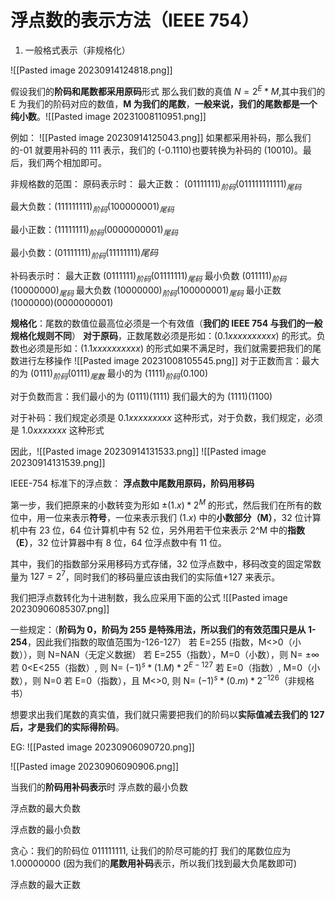 # 浮点数的表示方法（IEEE 754）
1. 一般格式表示（非规格化）

![[Pasted image 20230914124818.png]]

假设我们的**阶码和尾数都采用原码**形式
那么我们数的真值 $N=2^E*M$,其中我们的 E 为我们的阶码对应的数值，**M 为我们的尾数**，**一般来说，我们的尾数都是一个纯小数**。![[Pasted image 20231008110951.png]]

例如：
![[Pasted image 20230914125043.png]]
如果都采用补码，那么我们的-01 就要用补码的 111 表示，我们的 (-0.1110)也要转换为补码的 (10010)。最后，我们两个相加即可。

非规格数的范围：
原码表示时：
最大正数： ${(01111111)_{阶码}(011111111111)_{尾码}}$

最大负数：$(111111111)_{阶码}(100000001)_{尾码}$

最小正数：$(11111111)_{阶码}(0000000001)_{尾码}$

最小负数：$(01111111)_{阶码}(11111111)尾码$

补码表示时：
最大正数 $(0111111)_{阶码}(01111111)_{尾码}$
最小负数 $(011111)_{阶码}(10000000)_{尾码}$
最大负数 $(10000000)_{阶码}(100000001)_{尾码}$
最小正数 $(1000000)(0000000001)$







**规格化**：尾数的数值位最高位必须是一个有效值（**我们的 IEEE 754 与我们的一般规格化规则不同**）
**对于原码**，正数尾数必须是形如：$(0.1xxxxxxxxxx)$ 的形式。负数也必须是形如：$(1.1xxxxxxxxxx)$ 的形式如果不满足时，我们就需要把我们的尾数进行左移操作
![[Pasted image 20231008105545.png]]
对于正数而言：最大的为 $(0111)_{阶码}(0111)_{尾数}$
最小的为 $(1111)_{阶码}(0.100)$

对于负数而言：我们最小的为 $(0111)(1111)$
我们最大的为 $(1111)(1100)$

对于补码：我们规定必须是 $0.1xxxxxxxxx$ 这种形式，对于负数，我们规定，必须是 $1.0xxxxxxx$ 这种形式

因此，![[Pasted image 20230914131533.png]]
![[Pasted image 20230914131539.png]]

IEEE-754 标准下的浮点数：
**浮点数中尾数用原码，阶码用移码**

第一步，我们把原来的小数转变为形如 $\pm(1.x)*2^M$ 的形式，然后我们在所有的数位中，用一位来表示**符号**，一位来表示我们 $(1.x)$ 中的**小数部分（M）**，32 位计算机中有 $23$ 位，64 位计算机中有 52 位，另外用若干位来表示 2^M 中的**指数（E）**，32 位计算器中有 8 位，64 位浮点数中有 11 位。

其中，我们的指数部分采用移码方式存储，32 位浮点数中，移码改变的固定常数量为 $127=2^7$，同时我们的移码量应该由我们的实际值+127 来表示。

我们把浮点数转化为十进制数，我么应采用下面的公式
![[Pasted image 20230906085307.png]]


一些规定：（**阶码为 0，阶码为 255 是特殊用法，所以我们的有效范围只是从 1-254**，因此我们指数的取值范围为-126-127）
若 E=255 (指数，M<>0（小数）），则 N=NAN（无定义数据）
若 E=255（指数），M=0（小数），则 N= $\pm\infty$
若 0<E<255（指数）, 则 N= $(-1)^s*(1.M)*2^{E-127}$
若 E=0（指数）, M=0（小数），则 N=0
若 E=0（指数），且 M<>0, 则 N= $(-1)^s*(0.m)*2^{-126}$（非规格书）

想要求出我们尾数的真实值，我们就只需要把我们的阶码以**实际值减去我们的 127 后，才是我们的实际得阶码**。


EG:
![[Pasted image 20230906090720.png]]

![[Pasted image 20230906090906.png]]

当我们的**阶码用补码表示**时
浮点数的最小负数

浮点数的最大负数

浮点数的最小负数

贪心：我们的阶码位 011111111, 让我们的阶尽可能的打
我们的尾数位应为 1.00000000 (因为我们的**尾数用补码**表示，所以我们找到最大负尾数即可)

浮点数的最大正数